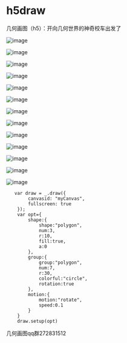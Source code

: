 # h5draw
几何画图（h5）：开向几何世界的神奇校车出发了

![image](https://github.com/Walt2016/h5draw/blob/master/pic/star.gif)

![image](https://github.com/Walt2016/h5draw/blob/master/pic/mgi.gif)

![image](https://github.com/Walt2016/h5draw/blob/master/pic/fd10.gif)

![image](https://github.com/Walt2016/h5draw/blob/master/pic/fp12.gif)

![image](https://github.com/Walt2016/h5draw/blob/master/pic/fr18.gif)

![image](https://github.com/Walt2016/h5draw/blob/master/pic/frfi20.gif)

![image](https://github.com/Walt2016/h5draw/blob/master/pic/fs14.gif)

![image](https://github.com/Walt2016/h5draw/blob/master/pic/fskc5.gif)

![image](https://github.com/Walt2016/h5draw/blob/master/pic/fskp10.gif)

![image](https://github.com/Walt2016/h5draw/blob/master/pic/zb.gif)

![image](https://github.com/Walt2016/h5draw/blob/master/pic/fw.gif)

![image](https://github.com/Walt2016/h5draw/blob/master/pic/sky.gif)

![image](https://github.com/Walt2016/h5draw/blob/master/pic/spiral1.gif)


```
   var draw = _.draw({
        canvasid: "myCanvas",
        fullscreen: true
    });
    var opt={
        shape:{
            shape:"polygon",
            num:3,
            r:10,
            fill:true,
            a:0
        },
        group:{
            group:"polygon",
            num:7,
            r:30,
            colorful:"circle",
            rotation:true
        },
        motion:{
            motion:"rotate",
            speed:0.1
        }
    }
    draw.setup(opt)

```

几何画图qq群272831512
